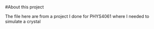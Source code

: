 #About this project

The file here are from a project I done for PHYS4061 where I needed to simulate a crystal 
